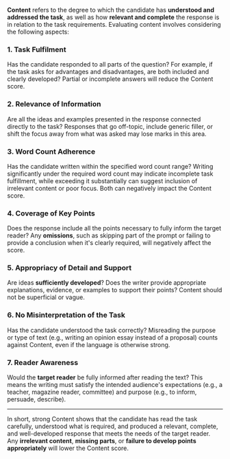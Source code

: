 **Content** refers to the degree to which the candidate has **understood and addressed the task**, as well as how **relevant and complete** the response is in relation to the task requirements. Evaluating content involves considering the following aspects:

### 1. Task Fulfilment
Has the candidate responded to all parts of the question? For example, if the task asks for advantages and disadvantages, are both included and clearly developed? Partial or incomplete answers will reduce the Content score.

### 2. Relevance of Information
Are all the ideas and examples presented in the response connected directly to the task? Responses that go off-topic, include generic filler, or shift the focus away from what was asked may lose marks in this area.

### 3. Word Count Adherence
Has the candidate written within the specified word count range? Writing significantly under the required word count may indicate incomplete task fulfillment, while exceeding it substantially can suggest inclusion of irrelevant content or poor focus. Both can negatively impact the Content score.

### 4. Coverage of Key Points
Does the response include all the points necessary to fully inform the target reader? Any **omissions**, such as skipping part of the prompt or failing to provide a conclusion when it's clearly required, will negatively affect the score.

### 5. Appropriacy of Detail and Support
Are ideas **sufficiently developed**? Does the writer provide appropriate explanations, evidence, or examples to support their points? Content should not be superficial or vague.

### 6. No Misinterpretation of the Task
Has the candidate understood the task correctly? Misreading the purpose or type of text (e.g., writing an opinion essay instead of a proposal) counts against Content, even if the language is otherwise strong.

### 7. Reader Awareness
Would the **target reader** be fully informed after reading the text? This means the writing must satisfy the intended audience's expectations (e.g., a teacher, magazine reader, committee) and purpose (e.g., to inform, persuade, describe).

---

In short, strong Content shows that the candidate has read the task carefully, understood what is required, and produced a relevant, complete, and well-developed response that meets the needs of the target reader. Any **irrelevant content**, **missing parts**, or **failure to develop points appropriately** will lower the Content score.
